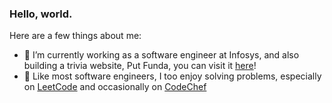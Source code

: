 ### Hello, world.

<!--
**algorithmist18/algorithmist18** is a ✨ _special_ ✨ repository because its `README.md` (this file) appears on your GitHub profile.
-->
Here are a few things about me:

- 🔭 I’m currently working as a software engineer at Infosys, and also building a trivia website, Put Funda, you can visit it [here](https://www.putfunda.com)!
- 🌱 Like most software engineers, I too enjoy solving problems, especially on [LeetCode](https://www.leetcode.com/algorithmist_m7) and occasionally on [CodeChef](https://www.codechef.com/users/avi_666)

